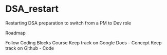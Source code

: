 # DSA_restart
Restarting DSA preparation to switch from a PM to Dev role

Roadmap 

Follow Coding Blocks Course
Keep track on Google Docs - Concept
Keep track on Github - Code

